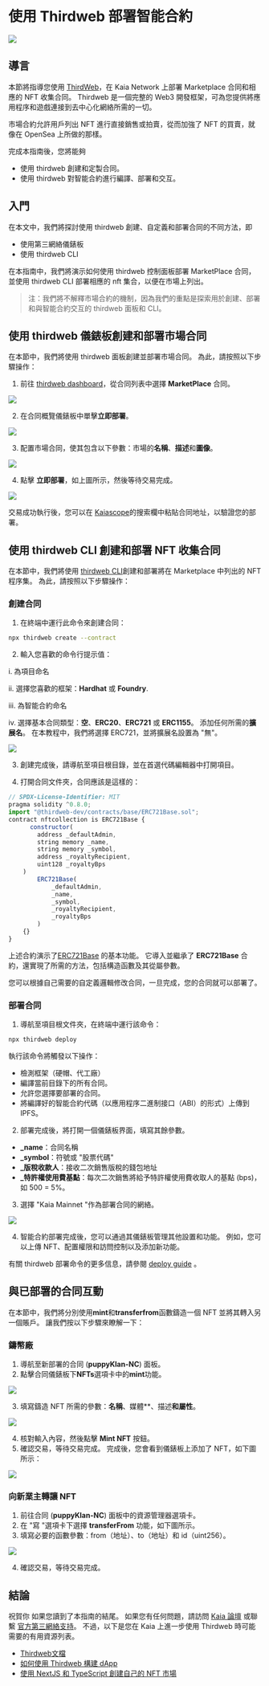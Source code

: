 # 使用 Thirdweb 部署智能合約

![](/img/banners/kaia-thirdweb.png)

## 導言<a id="introduction"></a>

本節將指導您使用 [ThirdWeb](https://portal.thirdweb.com/)，在 Kaia Network 上部署 Marketplace 合同和相應的 NFT 收集合同。 Thirdweb 是一個完整的 Web3 開發框架，可為您提供將應用程序和遊戲連接到去中心化網絡所需的一切。

市場合約允許用戶列出 NFT 進行直接銷售或拍賣，從而加強了 NFT 的買賣，就像在 OpenSea 上所做的那樣。

完成本指南後，您將能夠

- 使用 thirdweb 創建和定製合同。
- 使用 thirdweb 對智能合約進行編譯、部署和交互。

## 入門<a id="getting-started"></a>

在本文中，我們將探討使用 thirdweb 創建、自定義和部署合同的不同方法，即

- 使用第三網絡儀錶板
- 使用 thirdweb CLI

在本指南中，我們將演示如何使用 thirdweb 控制面板部署 MarketPlace 合同，並使用 thirdweb CLI 部署相應的 nft 集合，以便在市場上列出。

> 注：我們將不解釋市場合約的機制，因為我們的重點是探索用於創建、部署和與智能合約交互的 thirdweb 面板和 CLI。

## 使用 thirdweb 儀錶板創建和部署市場合同<a id="creating-and-deploying-thirdweb-dashboard"></a>

在本節中，我們將使用 thirdweb 面板創建並部署市場合同。 為此，請按照以下步驟操作：

1. 前往 [thirdweb dashboard](https://thirdweb.com/dashboard?ref=blog.thirdweb.com)，從合同列表中選擇 **MarketPlace** 合同。

![](/img/build/get-started/marketplace-explore.png)

2. 在合同概覽儀錶板中單擊**立即部署**。

![](/img/build/get-started/marketplace-deploy.png)

3. 配置市場合同，使其包含以下參數：市場的**名稱**、**描述**和**圖像**。

![](/img/build/get-started/marketplace-contract-details.png)

4. 點擊 **立即部署**，如上圖所示，然後等待交易完成。

![](/img/build/get-started/marketplace-deployed.png)

交易成功執行後，您可以在 [Kaiascope](https://kaiascope.com/)的搜索欄中粘貼合同地址，以驗證您的部署。

## 使用 thirdweb CLI 創建和部署 NFT 收集合同<a id="creating-deploying-using-thirdweb-cli"></a>

在本節中，我們將使用 [thirdweb CLI](https://portal.thirdweb.com/cli?ref=blog.thirdweb.com)創建和部署將在 Marketplace 中列出的 NFT 程序集。 為此，請按照以下步驟操作：

### 創建合同<a id="creating-the-contract"></a>

1. 在終端中運行此命令來創建合同：

```bash
npx thirdweb create --contract
```

2. 輸入您喜歡的命令行提示值：

  i. 為項目命名

  ii. 選擇您喜歡的框架：**Hardhat** 或 **Foundry**.

  iii. 為智能合約命名

  iv. 選擇基本合同類型：**空**、**ERC20**、**ERC721** 或 **ERC1155**。 添加任何所需的**擴展名**。 在本教程中，我們將選擇 ERC721，並將擴展名設置為 "無"。

![](/img/build/get-started/thirdweb-cli-info.png)

3. 創建完成後，請導航至項目根目錄，並在首選代碼編輯器中打開項目。

4. 打開合同文件夾，合同應該是這樣的：

```js
// SPDX-License-Identifier: MIT
pragma solidity ^0.8.0;
import "@thirdweb-dev/contracts/base/ERC721Base.sol";
contract nftcollection is ERC721Base {
      constructor(
        address _defaultAdmin,
        string memory _name,
        string memory _symbol,
        address _royaltyRecipient,
        uint128 _royaltyBps
    )
        ERC721Base(
            _defaultAdmin,
            _name,
            _symbol,
            _royaltyRecipient,
            _royaltyBps
        )
    {}
}
```

上述合約演示了[ERC721Base](https://github.com/thirdweb-dev/contracts/blob/main/contracts/base/ERC721Base.sol) 的基本功能。 它導入並繼承了 **ERC721Base** 合約，還實現了所需的方法，包括構造函數及其從屬參數。

您可以根據自己需要的自定義邏輯修改合同，一旦完成，您的合同就可以部署了。

### 部署合同<a id="deploying-the-contracts"></a>

1. 導航至項目根文件夾，在終端中運行該命令：

```bash
npx thirdweb deploy
```

執行該命令將觸發以下操作：

- 檢測框架（硬帽、代工廠）
- 編譯當前目錄下的所有合同。
- 允許您選擇要部署的合同。
- 將編譯好的智能合約代碼（以應用程序二進制接口（ABI）的形式）上傳到 IPFS。

2. 部署完成後，將打開一個儀錶板界面，填寫其餘參數。
  - **_name**：合同名稱
  - **_symbol**：符號或 "股票代碼"
  - **_版稅收款人**：接收二次銷售版稅的錢包地址
  - **_特許權使用費基點**：每次二次銷售將給予特許權使用費收取人的基點 (bps)，如 500 = 5%。

3. 選擇 "Kaia Mainnet "作為部署合同的網絡。

![](/img/build/get-started/nft-collection-deploy.png)

4. 智能合約部署完成後，您可以通過其儀錶板管理其他設置和功能。 例如，您可以上傳 NFT、配置權限和訪問控制以及添加新功能。

有關 thirdweb 部署命令的更多信息，請參閱 [deploy guide](https://portal.thirdweb.com/deploy/getting-started) 。

## 與已部署的合同互動<a id="interacting-with-deployed-contracts"></a>

在本節中，我們將分別使用**mint**和**transferfrom**函數鑄造一個 NFT 並將其轉入另一個賬戶。 讓我們按以下步驟來瞭解一下：

### 鑄幣廠<a id="minting-nft"></a>

1. 導航至新部署的合同 (**puppyKlan-NC**) 面板。
2. 點擊合同儀錶板下**NFTs**選項卡中的**mint**功能。

![](/img/build/get-started/puppy-mint-btn.png)

3. 填寫鑄造 NFT 所需的參數：**名稱**、媒體\*\*、描述**和屬性**。

![](/img/build/get-started/puppy-mint-details.png)

4. 核對輸入內容，然後點擊 **Mint NFT** 按鈕。
5. 確認交易，等待交易完成。 完成後，您會看到儀錶板上添加了 NFT，如下圖所示：

![](/img/build/get-started/puppy-minted.png)

### 向新業主轉讓 NFT<a id="transferring-nft-to-new-owner"></a>

1. 前往合同 (**puppyKlan-NC**) 面板中的資源管理器選項卡。
2. 在 "寫 "選項卡下選擇 **transferFrom** 功能，如下圖所示。
3. 填寫必要的函數參數：from（地址）、to（地址）和 id（uint256）。

![](/img/build/get-started/puppy-transferfrom.png)

4. 確認交易，等待交易完成。

## 結論<a id="conclusion"></a>

祝賀你 如果您讀到了本指南的結尾。 如果您有任何問題，請訪問 [Kaia 論壇](https://devforum.kaia.io/) 或聯繫 [官方第三網絡支持](https://support.thirdweb.com/)。 不過，以下是您在 Kaia 上進一步使用 Thirdweb 時可能需要的有用資源列表。

- [Thirdweb文檔](https://portal.thirdweb.com/)
- [如何使用 Thirdweb 構建 dApp](https://blog.thirdweb.com/guides/how-to-build-a-dapp/)
- [使用 NextJS 和 TypeScript 創建自己的 NFT 市場](https://blog.thirdweb.com/guides/nft-marketplace-with-typescript-next/)

